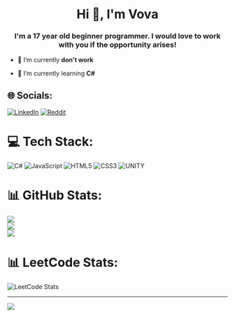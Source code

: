<h1 align="center">Hi 👋, I'm Vova</h1>
<h3 align="center">I'm a 17 year old beginner programmer. I would love to work with you if the opportunity arises!</h3>

- 🔭 I’m currently **don't work**

- 🌱 I’m currently learning **C#**

## 🌐 Socials:
[![LinkedIn](https://img.shields.io/badge/LinkedIn-%230077B5.svg?logo=linkedin&logoColor=white)](https://linkedin.com/in/volodymyr-voloshin-a14b39264) [![Reddit](https://img.shields.io/badge/Reddit-%23FF4500.svg?logo=Reddit&logoColor=white)](https://reddit.com/user/SnrFlaks) 

# 💻 Tech Stack:
![C#](https://img.shields.io/badge/c%23-%23239120.svg?style=for-the-badge&logo=c-sharp&logoColor=white) ![JavaScript](https://img.shields.io/badge/javascript-%23323330.svg?style=for-the-badge&logo=javascript&logoColor=%23F7DF1E) ![HTML5](https://img.shields.io/badge/html5-%23E34F26.svg?style=for-the-badge&logo=html5&logoColor=white) ![CSS3](https://img.shields.io/badge/css3-%231572B6.svg?style=for-the-badge&logo=css3&logoColor=white) ![UNITY](https://img.shields.io/badge/Unity-%2320232a.svg?style=for-the-badge&logo=unity&logoColor=white)
# 📊 GitHub Stats:
![](https://github-readme-stats.vercel.app/api?username=snrflaks&theme=city_light&hide_border=false&include_all_commits=true&count_private=true)<br/>
![](https://github-readme-streak-stats.herokuapp.com/?user=snrflaks&theme=city_light&hide_border=false)<br/>
![](https://github-readme-stats.vercel.app/api/top-langs/?username=snrflaks&theme=city_light&hide_border=false&include_all_commits=true&count_private=true&layout=compact)
# 📊 LeetCode Stats:
![LeetCode Stats](https://leetcard.jacoblin.cool/snrflaks?theme=light&font=Roboto&ext=heatmap)

---
[![](https://visitcount.itsvg.in/api?id=snrflaks&icon=0&color=3)](https://visitcount.itsvg.in)

<!-- Proudly created with GPRM ( https://gprm.itsvg.in ) -->

